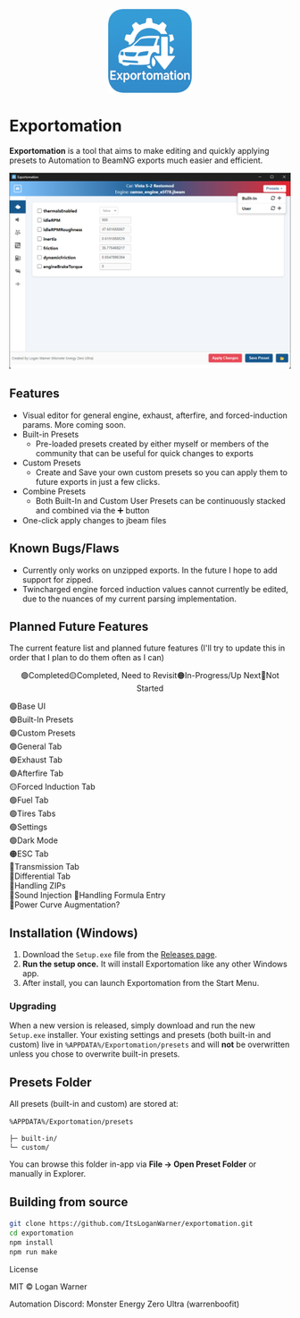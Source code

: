 <p align="center">
  <img src="docs/exportomationicon.png" alt="Exportomation Icon" width="150"/>
</p>

# Exportomation

**Exportomation** is a tool that aims to make editing and quickly applying presets to Automation to BeamNG exports much easier and efficient.

<p align="center">
  <img src="docs/screenshot.png" alt="Exportomation Screenshot"/>
</p>

## Features

- Visual editor for general engine, exhaust, afterfire, and forced-induction params. More coming soon.
- Built-in Presets
  - Pre-loaded presets created by either myself or members of the community that can be useful for quick changes to exports
- Custom Presets
  - Create and Save your own custom presets so you can apply them to future exports in just a few clicks.
- Combine Presets
  - Both Built-In and Custom User Presets can be continuously stacked and combined via the ➕ button
- One-click apply changes to jbeam files

## Known Bugs/Flaws

- Currently only works on unzipped exports. In the future I hope to add support for zipped.
- Twincharged engine forced induction values cannot currently be edited, due to the nuances of my current parsing implementation.

## Planned Future Features
The current feature list and planned future features (I'll try to update this in order that I plan to do them often as I can)
<p style="text-align: center;">🟢Completed🟡Completed, Need to Revisit🟠In-Progress/Up Next🔴Not Started</p>

🟢Base UI  
🟢Built-In Presets  
🟢Custom Presets  
🟢General Tab  
🟢Exhaust Tab  
🟢Afterfire Tab  
🟡Forced Induction Tab  
🟢Fuel Tab  
🟢Tires Tabs  
🟢Settings  
🟢Dark Mode  
🟠ESC Tab  
🔴Transmission Tab  
🔴Differential Tab  
🔴Handling ZIPs  
🔴Sound Injection
🔴Handling Formula Entry  
🔴Power Curve Augmentation?

## Installation (Windows)

1. Download the `Setup.exe` file from the [Releases page](https://github.com/ItsLoganWarner/exportomation/releases).
2. **Run the setup once.** It will install Exportomation like any other Windows app.
3. After install, you can launch Exportomation from the Start Menu.

### Upgrading

When a new version is released, simply download and run the new `Setup.exe` installer. Your existing settings and presets (both built-in and custom) live in `%APPDATA%/Exportomation/presets` and will **not** be overwritten unless you chose to overwrite built-in presets.

## Presets Folder

All presets (built-in and custom) are stored at:

`%APPDATA%/Exportomation/presets`

```
├─ built-in/
└─ custom/
```

You can browse this folder in-app via **File → Open Preset Folder** or manually in Explorer.

## Building from source

```bash
git clone https://github.com/ItsLoganWarner/exportomation.git
cd exportomation
npm install
npm run make
```

License

MIT © Logan Warner

Automation Discord: Monster Energy Zero Ultra (warrenboofit)
